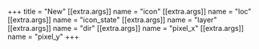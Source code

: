 +++
title = "New"
[[extra.args]]
name = "icon"
[[extra.args]]
name = "loc"
[[extra.args]]
name = "icon_state"
[[extra.args]]
name = "layer"
[[extra.args]]
name = "dir"
[[extra.args]]
name = "pixel_x"
[[extra.args]]
name = "pixel_y"
+++